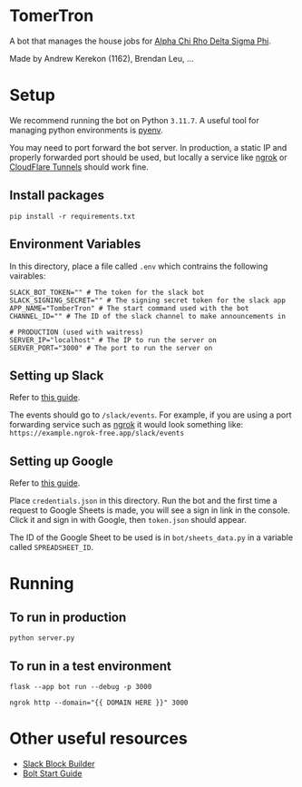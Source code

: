 # TomerTron
A bot that manages the house jobs for [Alpha Chi Rho Delta Sigma Phi](https://axpdsp.org/).

Made by Andrew Kerekon (1162), Brendan Leu, ...

# Setup
We recommend running the bot on Python `3.11.7`. A useful tool for managing python environments is [pyenv](https://github.com/pyenv/pyenv).

You may need to port forward the bot server. In production, a static IP and properly forwarded port should be used, but locally a service like [ngrok](https://ngrok.com/download) or [CloudFlare Tunnels](https://www.cloudflare.com/products/tunnel/) should work fine.

## Install packages
`pip install -r requirements.txt`

## Environment Variables
In this directory, place a file called `.env` which contrains the following vairables:
```
SLACK_BOT_TOKEN="" # The token for the slack bot
SLACK_SIGNING_SECRET="" # The signing secret token for the slack app 
APP_NAME="TomberTron" # The start command used with the bot
CHANNEL_ID="" # The ID of the slack channel to make announcements in

# PRODUCTION (used with waitress)
SERVER_IP="localhost" # The IP to run the server on
SERVER_PORT="3000" # The port to run the server on
```

## Setting up Slack
Refer to [this guide](https://developers.google.com/sheets/api/quickstart/python).

The events should go to `/slack/events`. For example, if you are using a port forwarding service such as [ngrok](https://ngrok.com/download) it would look something like: `https://example.ngrok-free.app/slack/events`


## Setting up Google
Refer to [this guide](https://developers.google.com/sheets/api/quickstart/python).

Place `credentials.json` in this directory. Run the bot and the first time a request to Google Sheets is made, you will see a sign in link in the console. Click it and sign in with Google, then `token.json` should appear.

The ID of the Google Sheet to be used is in `bot/sheets_data.py` in a variable called `SPREADSHEET_ID`.

# Running
## To run in production

`python server.py`

## To run in a test environment

`flask --app bot run --debug -p 3000`

`ngrok http --domain="{{ DOMAIN HERE }}" 3000`

# Other useful resources
- [Slack Block Builder](https://app.slack.com/block-kit-builder)
- [Bolt Start Guide](https://slack.dev/bolt-python/tutorial/getting-started-http)